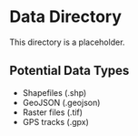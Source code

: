 # Data Directory

This directory is a placeholder.

## Potential Data Types
- Shapefiles (.shp)
- GeoJSON (.geojson)
- Raster files (.tif)
- GPS tracks (.gpx)
